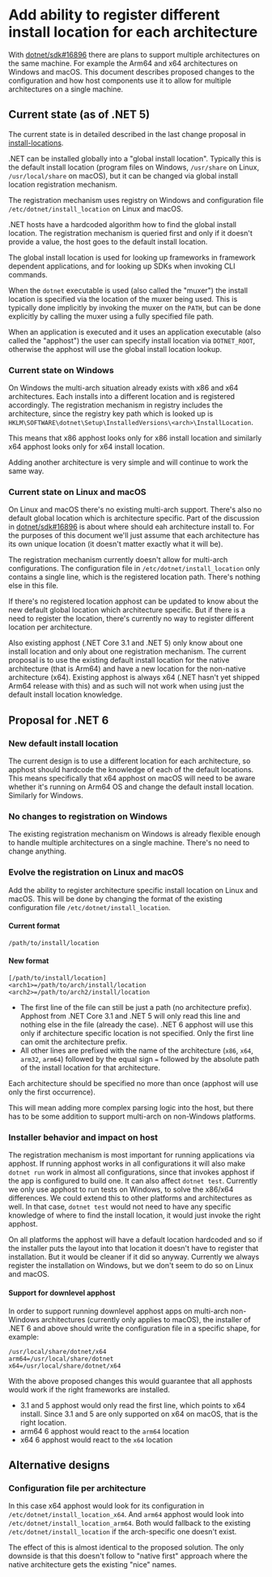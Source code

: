# Add ability to register different install location for each architecture

With [dotnet/sdk#16896](https://github.com/dotnet/sdk/issues/16896) there are plans
to support multiple architectures on the same machine. For example
the Arm64 and x64 architectures on Windows and macOS. This document describes proposed
changes to the configuration and how host components use it to allow for
multiple architectures on a single machine.

## Current state (as of .NET 5)

The current state is in detailed described in the last change proposal in
[install-locations](https://github.com/dotnet/designs/blob/main/accepted/2020/install-locations.md).

.NET can be installed globally into a "global install location". Typically this is
the default install location (program files on Windows, `/usr/share` on Linux,
`/usr/local/share` on macOS), but it can be changed via global install location registration
mechanism.

The registration mechanism uses registry on Windows and configuration file
`/etc/dotnet/install_location` on Linux and macOS.

.NET hosts have a hardcoded algorithm how to find the global install location.
The registration mechanism is queried first and only if it doesn't provide
a value, the host goes to the default install location.

The global install location is used for looking up frameworks in framework
dependent applications, and for looking up SDKs when invoking CLI commands.

When the `dotnet` executable is used (also called the "muxer") the install location
is specified via the location of the muxer being used. This is typically done
implicitly by invoking the muxer on the `PATH`, but can be done explicitly
by calling the muxer using a fully specified file path.

When an application is executed and it uses an application executable
(also called the "apphost") the user can specify install location via `DOTNET_ROOT`,
otherwise the apphost will use the global install location lookup.

### Current state on Windows

On Windows the multi-arch situation already exists with x86 and x64 architectures.
Each installs into a different location and is registered accordingly.
The registration mechanism in registry includes the architecture, since the registry
key path which is looked up is `HKLM\SOFTWARE\dotnet\Setup\InstalledVersions\<arch>\InstallLocation`.

This means that x86 apphost looks only for x86 install location and similarly
x64 apphost looks only for x64 install location.

Adding another architecture is very simple and will continue to work the same way.

### Current state on Linux and macOS

On Linux and macOS there's no existing multi-arch support. There's also no
default global location which is architecture specific. Part of the discussion
in [dotnet/sdk#16896](https://github.com/dotnet/sdk/issues/16896) is about
where should eah architecture install to.
For the purposes of this document we'll just assume that each architecture has
its own unique location (it doesn't matter exactly what it will be).

The registration mechanism currently doesn't allow for multi-arch configurations.
The configuration file in `/etc/dotnet/install_location` only contains a single
line, which is the registered location path. There's nothing else in this file.

If there's no registered location apphost can be updated to know about the
new default global location which architecture specific. But if there is a need
to register the location, there's currently no way to register different
location per architecture.

Also existing apphost (.NET Core 3.1 and .NET 5) only know about one install location
and only about one registration mechanism. The current proposal is to use
the existing default install location for the native architecture (that is Arm64)
and have a new location for the non-native architecture (x64). Existing apphost
is always x64 (.NET hasn't yet shipped Arm64 release with this) and as such
will not work when using just the default install location knowledge.

## Proposal for .NET 6

### New default install location

The current design is to use a different location for each architecture,
so apphost should hardcode the knowledge of each of the default locations.
This means specifically that x64 apphost on macOS will need to be aware
whether it's running on Arm64 OS and change the default install location.
Similarly for Windows.

### No changes to registration on Windows

The existing registration mechanism on Windows is already flexible enough
to handle multiple architectures on a single machine. There's no need
to change anything.

### Evolve the registration on Linux and macOS

Add the ability to register architecture specific install location
on Linux and macOS. This will be done by changing the format of the existing
configuration file `/etc/dotnet/install_location`.

#### Current format

```console
/path/to/install/location
```

#### New format

```console
[/path/to/install/location]
<arch1>=/path/to/arch/install/location
<arch2>=/path/to/arch2/install/location
```

* The first line of the file can still be just a path (no architecture prefix).
Apphost from .NET Core 3.1 and .NET 5 will only read this line and nothing
else in the file (already the case). .NET 6 apphost will use this only if
architecture specific location is not specified. Only the first line can
omit the architecture prefix.
* All other lines are prefixed with the name of the architecture
(`x86`, `x64`, `arm32`, `arm64`) followed by the equal sign `=` followed
by the absolute path of the install location for that architecture.

Each architecture should be specified no more than once (apphost will
use only the first occurrence).

This will mean adding more complex parsing logic into the host, but there
has to be some addition to support multi-arch on non-Windows platforms.

### Installer behavior and impact on host

The registration mechanism is most important for running applications via apphost.
If running apphost works in all configurations it will also make
`dotnet run` work in almost all configurations, since that invokes apphost
if the app is configured to build one.
It can also affect `dotnet test`. Currently we only use apphost to run tests
on Windows, to solve the x86/x64 differences. We could extend this to other platforms
and architectures as well. In that case, `dotnet test` would not need to have
any specific knowledge of where to find the install location, it would just
invoke the right apphost.

On all platforms the apphost will have a default location hardcoded
and so if the installer puts the layout into that location it doesn't have to
register that installation. But it would be cleaner if it did so anyway.
Currently we always register the installation on Windows, but we don't seem
to do so on Linux and macOS.

#### Support for downlevel apphost

In order to support running downlevel apphost apps on multi-arch non-Windows
architectures (currently only applies to macOS), the installer of .NET 6 and above
should write the configuration file in a specific shape, for example:

```console
/usr/local/share/dotnet/x64
arm64=/usr/local/share/dotnet
x64=/usr/local/share/dotnet/x64
```

With the above proposed changes this would guarantee that all apphosts
would work if the right frameworks are installed.

* 3.1 and 5 apphost would only read the first line, which points to x64 install.
Since 3.1 and 5 are only supported on x64 on macOS, that is the right location.
* arm64 6 apphost would react to the `arm64` location
* x64 6 apphost would react to the `x64` location

## Alternative designs

### Configuration file per architecture

In this case x64 apphost would look for its configuration in `/etc/dotnet/install_location_x64`.
And `arm64` apphost would look into `/etc/dotnet/install_location_arm64`.
Both would fallback to the existing `/etc/dotnet/install_location` if the arch-specific
one doesn't exist.

The effect of this is almost identical to the proposed solution.
The only downside is that this doesn't follow to "native first" approach
where the native architecture gets the existing "nice" names.
